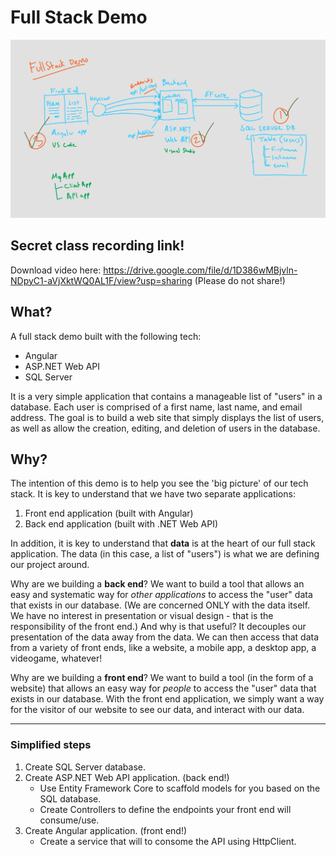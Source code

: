 # Full Stack Demo

![Full Stack Demo Illustration](FullStackGamePlan.png)

## Secret class recording link!

Download video here: https://drive.google.com/file/d/1D386wMBjvln-NDpyC1-aVjXktWQ0AL1F/view?usp=sharing
(Please do not share!)

## What? 

A full stack demo built with the following tech:
- Angular
- ASP.NET Web API
- SQL Server

It is a very simple application that contains a manageable list of "users" in a database. Each user is comprised of a first name, last name, and email address. The goal is to build a web site that simply displays the list of users, as well as allow the creation, editing, and deletion of users in the database.

## Why?

The intention of this demo is to help you see the 'big picture' of our tech stack. It is key to understand that we have two separate applications:
1. Front end application (built with Angular)
2. Back end application (built with .NET Web API)

In addition, it is key to understand that **data** is at the heart of our full stack application. The data (in this case, a list of "users") is what we are defining our project around.

Why are we building a **back end**? We want to build a tool that allows an easy and systematic way for *other applications* to access the "user" data that exists in our database. (We are concerned ONLY with the data itself. We have no interest in presentation or visual design - that is the responsibility of the front end.) And why is that useful? It decouples our presentation of the data away from the data. We can then access that data from a variety of front ends, like a website, a mobile app, a desktop app, a videogame, whatever!

Why are we building a **front end**? We want to build a tool (in the form of a website) that allows an easy way for *people* to access the "user" data that exists in our database. With the front end application, we simply want a way for the visitor of our website to see our data, and interact with our data.

- - - - - 

### Simplified steps
1. Create SQL Server database.
2. Create ASP.NET Web API application. (back end!)
    - Use Entity Framework Core to scaffold models for you based on the SQL database. 
    - Create Controllers to define the endpoints your front end will consume/use.
3. Create Angular application. (front end!)
    - Create a service that will to consome the API using HttpClient.







